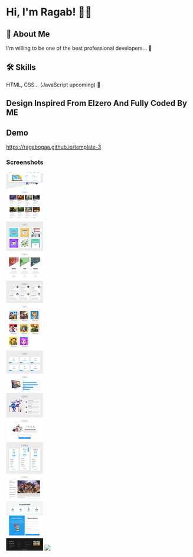 
# Hi, I'm Ragab! 👋😀

## 🚀 About Me
I'm willing to be one of the best professional
 developers... 💪


## 🛠 Skills
 HTML, CSS... (JavaScript upcoming) 👀

## Design Inspired From Elzero And Fully Coded By ME
## Demo

https://ragabogaa.github.io/template-3


### Screenshots

![](./desktop.webp)
![](./mobile.png)



